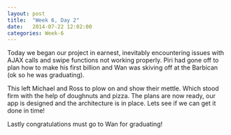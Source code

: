 ```yaml
---
layout: post
title:  "Week 6, Day 2"
date:   2014-07-22 12:02:00
categories: Week-6
---
```


Today we began our project in earnest, inevitably encountering issues with AJAX calls and swipe functions not working properly. Piri had gone off to plan how to make his first billion and Wan was skiving off at the Barbican (ok so he was graduating). 

This left Michael and Ross to plow on and show their mettle. Which stood firm with the help of doughnuts and pizza. The plans are now ready, our app is designed and the architecture is in place. Lets see if we can get it done in time!

Lastly congratulations must go to Wan for graduating!

